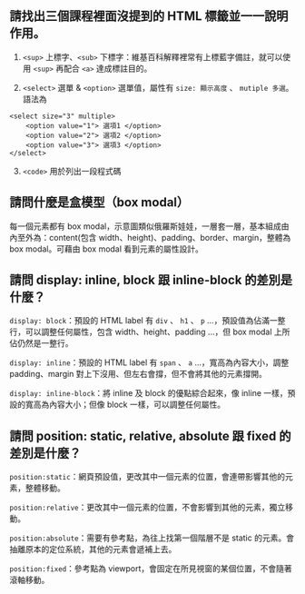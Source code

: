 ## 請找出三個課程裡面沒提到的 HTML 標籤並一一說明作用。

1. `<sup>` 上標字、`<sub>` 下標字：維基百科解釋裡常有上標藍字備註，就可以使用 `<sup>` 再配合 `<a>` 達成標註目的。

2. `<select>` 選單 & `<option>` 選單值，屬性有 `size: 顯示高度` 、 `mutiple 多選`。
語法為
```
<select size="3" multiple>
	<option value="1"> 選項1 </option>
	<option value="2"> 選項2 </option>
	<option value="3"> 選項3 </option>
</select>
```

3. `<code>` 用於列出一段程式碼


## 請問什麼是盒模型（box modal）

每一個元素都有 box modal，示意圖類似俄羅斯娃娃，一層套一層，基本組成由內至外為：content(包含 width、height)、padding、border、margin，整體為 box modal。可藉由 box modal 看到元素的屬性設計。


## 請問 display: inline, block 跟 inline-block 的差別是什麼？

`display: block`：預設的 HTML label 有 `div` 、 `h1` 、 `p` ...，預設值為佔滿一整行，可以調整任何屬性，包含 width、height、padding ...，但 box modal 上所佔仍然是一整行。

`display: inline`：預設的 HTML label 有 `span` 、 `a` ...，寬高為內容大小，調整 padding、margin 對上下沒用、但左右會撐，但不會將其他的元素撐開。

`display: inline-block`：將 inline 及 block 的優點綜合起來，像 inline 一樣，預設的寬高為內容大小；但像 block 一樣，可以調整任何屬性。


## 請問 position: static, relative, absolute 跟 fixed 的差別是什麼？

`position:static`：網頁預設值，更改其中一個元素的位置，會連帶影響其他的元素，整體移動。

`position:relative`：更改其中一個元素的位置，不會影響到其他的元素，獨立移動。

`position:absolute`：需要有參考點，為往上找第一個階層不是 static 的元素。會抽離原本的定位系統，其他的元素會遞補上去。

`position:fixed`：參考點為 viewport，會固定在所見視窗的某個位置，不會隨著滾軸移動。
